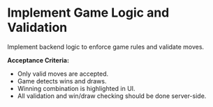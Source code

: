 # Implement Game Logic and Validation

Implement backend logic to enforce game rules and validate moves.

**Acceptance Criteria:**
- Only valid moves are accepted.
- Game detects wins and draws.
- Winning combination is highlighted in UI.
- All validation and win/draw checking should be done server-side.